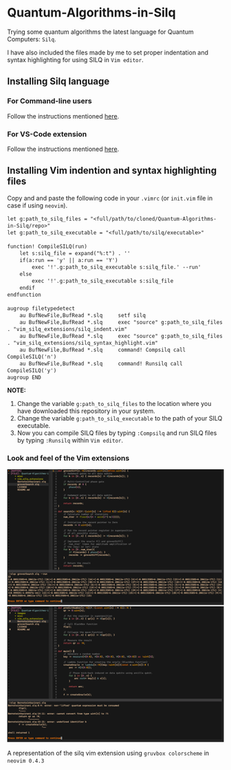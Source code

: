 # Quantum-Algorithms-in-Silq
Trying some quantum algorithms the latest language for Quantum Computers: `Silq`.

I have also included the files made by me to set proper indentation and syntax highlighting for using SILQ in `Vim editor`.

## Installing Silq language
### For Command-line users
Follow the instructions mentioned [here](https://github.com/AbeerVaishnav13/silq).

### For VS-Code extension
Follow the instructions mentioned [here](https://silq.ethz.ch/install).

## Installing Vim indention and syntax highlighting files
Copy and and paste the following code in your `.vimrc` (or `init.vim` file in case if using `neovim`).

```
let g:path_to_silq_files = "<full/path/to/cloned/Quantum-Algorithms-in-Silq/repo>"
let g:path_to_silq_executable = "<full/path/to/silq/executable>"

function! CompileSILQ(run)
	let s:silq_file = expand("%:t") . ''
	if(a:run == 'y' || a:run == 'Y')
		exec '!'.g:path_to_silq_executable s:silq_file.' --run'
	else
		exec '!'.g:path_to_silq_executable s:silq_file
	endif
endfunction

augroup filetypedetect
	au BufNewFile,BufRead *.slq		setf silq
	au BufNewFile,BufRead *.slq		exec "source" g:path_to_silq_files . "vim_silq_extensions/silq_indent.vim"
	au BufNewFile,BufRead *.slq		exec "source" g:path_to_silq_files . "vim_silq_extensions/silq_syntax_highlight.vim"
	au BufNewFile,BufRead *.slq		command! Compsilq call CompileSILQ('n')
	au BufNewFile,BufRead *.slq		command! Runsilq call CompileSILQ('y')
augroup END
```

**NOTE:**

1. Change the variable `g:path_to_silq_files` to the location where you have downloaded this repository in your system.
2. Change the variable `g:path_to_silq_executable` to the path of your SILQ executable.
3. Now you can compile SILQ files by typing `:Compsilq` and run SILQ files by typing `:Runsilq` within `Vim editor`.

### Look and feel of the Vim extensions

![:Runsilq](./images/SilqRun.png)
![:Compsilq](./images/SilqError.png)

A representation of the silq vim extension using `gruvbox colorscheme` in `neovim 0.4.3`
